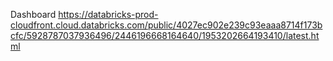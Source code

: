Dashboard
https://databricks-prod-cloudfront.cloud.databricks.com/public/4027ec902e239c93eaaa8714f173bcfc/5928787037936496/2446196668164640/1953202664193410/latest.html
